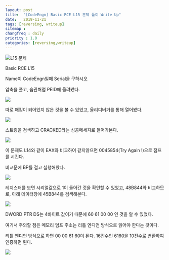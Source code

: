 ```yaml
---
layout: post
title:  "[CodeEngn] Basic RCE L15 문제 풀이 Write Up"
date:   2019-11-21
tags: [reversing, writeup]
sitemap :
changfreq : daily
priority : 1.0
categories: [reversing,writeup]
---
```


![L15 문제](https://img1.daumcdn.net/thumb/R1280x0/?scode=mtistory2&fname=https%3A%2F%2Fk.kakaocdn.net%2Fdn%2FRVLRQ%2FbtqzU8pHUSm%2FkcX5Njxmzb3yB5Cnzkaxl0%2Fimg.png)

Basic RCE L15

Name이 CodeEngn일때 Serial을 구하시오

압축을 풀고, 습관처럼 PEID에 올려봤다.

![](https://img1.daumcdn.net/thumb/R1280x0/?scode=mtistory2&fname=https%3A%2F%2Fk.kakaocdn.net%2Fdn%2FcoHW4C%2FbtqzR2EsUuX%2Fy5h5uK7ot3JnypF4WIjRwK%2Fimg.png)

따로 패킹이 되어있지 않은 것을 볼 수 있었고, 올리디버거를 통해 열어봤다.

![](https://img1.daumcdn.net/thumb/R1280x0/?scode=mtistory2&fname=https%3A%2F%2Fk.kakaocdn.net%2Fdn%2Fb0Obgk%2FbtqzWr9VACK%2FnEqEqHKjMAkyGkp4URC0C0%2Fimg.png)

스트링을 검색하고 CRACKED라는 성공메세지로 들어가본다.

![](https://img1.daumcdn.net/thumb/R1280x0/?scode=mtistory2&fname=https%3A%2F%2Fk.kakaocdn.net%2Fdn%2FbcEzXL%2FbtqzU8ccNd5%2Fe4nrZOPUe1NeIqKL2mwgK0%2Fimg.png)

이 문제도 L14와 같이 EAX와 비교하여 같지않으면 0045854(Try Again !)으로 점프를 시킨다.

비교문에 BP를 걸고 실행해봤다.

![](https://img1.daumcdn.net/thumb/R1280x0/?scode=mtistory2&fname=https%3A%2F%2Fk.kakaocdn.net%2Fdn%2FbdUUMW%2FbtqzVoZ8dF6%2FBx0r3qVDR5ZeDeGMVTlK7K%2Fimg.png)

레지스터를 보면 시리얼값으로 1이 들어간 것을 확인할 수 있었고, 48B844와 비교하므로, 아래 데이터창에 45B844를 검색해본다.

![](https://img1.daumcdn.net/thumb/R1280x0/?scode=mtistory2&fname=https%3A%2F%2Fk.kakaocdn.net%2Fdn%2FciiRbG%2FbtqzVnUtgT6%2FVbPVbS3bLKnjQilpCbxfxk%2Fimg.png)

DWORD PTR DS는 4바이트 값이기 때문에 60 61 00 00 인 것을 알 수 있었다.

여기서 주의할 점은 메모리 덤프 주소는 리틀 엔디언 방식으로 읽어야 한다는 것이다.

리틀 엔디언 방식으로 하면 00 00 61 60이 된다. 16진수인 6160을 10진수로 변환하여 인증하면 된다.

![](https://img1.daumcdn.net/thumb/R1280x0/?scode=mtistory2&fname=https%3A%2F%2Fk.kakaocdn.net%2Fdn%2FsWiGz%2FbtqzSZtJwj3%2Fru0wnUANwIqSnRKElHqcok%2Fimg.png)
